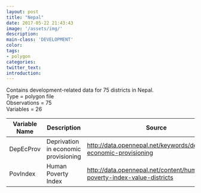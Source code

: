 ```yaml
---
layout: post
title: "Nepal"
date: 2017-05-22 21:43:43
image: '/assets/img/'
description:
main-class: 'DEVELOPMENT'
color:
tags:
- polygon
categories:
twitter_text:
introduction:
---
```

<script>
var map = L.map('map').setView([28.601151, 84.115914], 8);

	L.tileLayer('https://api.tiles.mapbox.com/v4/{id}/{z}/{x}/{y}.png?access_token=pk.eyJ1IjoibWFwYm94IiwiYSI6ImNpejY4NXVycTA2emYycXBndHRqcmZ3N3gifQ.rJcFIG214AriISLbB6B5aw', { <!--this is the URL for the Nepal Geojson-->
		maxZoom: 18,
		attribution: 'Map data &copy; <a href="http://openstreetmap.org">OpenStreetMap</a> contributors, ' +
			'<a href="http://creativecommons.org/licenses/by-sa/2.0/">CC-BY-SA</a>, ' +
			'Imagery © <a href="http://mapbox.com">Mapbox</a>',
		id: 'mapbox.light'
	}).addTo(map);
</script>

Contains development-related data for 75 districts in Nepal.  
Type = polygon file  
Observations = 75  
Variables = 26

Variable Name | Description | Source
------------- | ------------- |-------
DepEcProv | Deprivation in economic provisioning | http://data.opennepal.net/keywords/deprivation-economic-provisioning
PovIndex | Human Poverty Index | http://data.opennepal.net/content/human-poverty-index-value-districts
